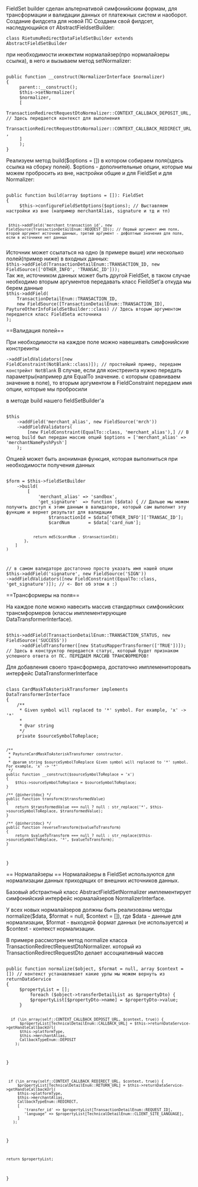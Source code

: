 FieldSet builder сделан альтернативой симфонийским формам, для трансформации и валидации данных от платежных систем и наоборот. 
Создание филдсета для новой ПС
Создаем свой филдсет, наследующийся от AbstractFieldsetBuilder:

<code>class RietumuRedirectDataFieldSetBuilder extends AbstractFieldSetBuilder</code>

при необходимости инжектим нормалайзер(про нормалайзеры ссылка), в него и вызываем метод setNormalizer:

<code>
public function __construct(NormalizerInterface $normalizer)
{
     parent::__construct();
     $this->setNormalizer(
     $normalizer,
     [
        TransactionRedirectRequestDtoNormalizer::CONTEXT_CALLBACK_DEPOSIT_URL, // Здесь передается контекст для выполнения
        TransactionRedirectRequestDtoNormalizer::CONTEXT_CALLBACK_REDIRECT_URL,
     ]
     );
}
</code>

Реализуем метод build($options = []) в котором собираем поля(здесь ссылка на сборку полей). $options - дополнительные опции, 
которые мы можем пробросить из вне, настройки общие и для FieldSet и для Normalizer:

<code>
public function build(array $options = []): FieldSet
{
     $this->configureFieldSetOptions($options); // Выставляем настройки из вне (например merchantAlias, signature и тд и тп)
 
     $this->addField('merchant_transaction_id', new FieldSource(TransactionDetailEnum::REQUEST_ID)); // Первый аргумент имя поля, второй аргумент источник данных, третий аргумент - дефолтные значения для поля, если в источнике нет данных
</code>
Источник может ссылаться на одно (в примере выше) или несколько полей(пример ниже) в входных данных:

<code>
$this->addField(TransactionDetailEnum::TRANSACTION_ID, new FieldSource(['OTHER_INFO', 'TRANSAC_ID']));
</code>
Так же, источником данных может быть другой FieldSet, в таком случае необходимо вторым аргументов передавать класс FieildSet'a откуда мы берем данные 

<code>
$this->addField(
    TransactionDetailEnum::TRANSACTION_ID,
    new FieldSource([TransactionDetailEnum::TRANSACTION_ID], PaytureOtherInfoFieldSetBuilder::class) // Здесь вторым аргументом передается класс FieldSeta источника
);
</code>

==Валидация полей==

При необходимости на каждое поле можно навешивать симфонийские констреинты

<code>->addFieldValidators([new FieldConstraint(NotBlank::class)]); // простейший пример, передаем констрейнт NotBlank</code>
В случае, если для констреинта нужно передать параметры(например для EqualTo значение. с которым сравниваем значение в поле), то вторым аргументом в FieldConstraint передаем имя опции, которые мы пробросили

в методе build нашего fieldSetBuilder'а

<code>
$this
    ->addField('merchant_alias', new FieldSource('mrch'))
    ->addFieldValidators(
        [new FieldConstraint(EqualTo::class, 'merchant_alias'),] // В метод build был передан массив опций $options = ['merchant_alias' => 'merchantNamePyshPysh']
    );
</code>


Опцией может быть анонимная функция, которая выполниться при необходимости получения данных 

<code>
$form = $this->fieldSetBuilder
    ->build(
        [
            'merchant_alias' => 'sandbox',
            'get_signature'  => function ($data) { // Дальше мы можем получить доступ к этим данным в валидаторе, который сам выполнит эту функцию и вернет результат для валидации
                $transactionId = $data['OTHER_INFO']['TRANSAC_ID'];
                $cardNum       = $data['card_num'];
 
                return md5($cardNum . $transactionId);
            },
        ]
    )
 
 
// в самом валидаторе достаточно просто указать имя нашей опции
$this->addField('signature', new FieldSource('SIGN'))
     ->addFieldValidators([new FieldConstraint(EqualTo::class, 'get_signature')]); // <- Вот об этом я :)
</code>


==Трансформеры на поля==

На каждое поле можно навесить массив стандартных симфонийских трансмформеров (классы имплементирующие DataTransformerInterface).

<code>
$this->addField(TransactionDetailEnum::TRANSACTION_STATUS, new FieldSource('SUCCESS'))
     ->addFieldTransformer([new StatusMapperTransformer(['TRUE'])]); // Здесь в конструктор передается статус, который будет признаком успешного ответа от ПС. ПЕРЕДАЕМ МАССИВ ТРАНСФОРМЕРОВ!
</code>

Для добавления своего трансформера, достаточно имплемениторовать интерфейс DataTransformerInterface

<code>
class CardMaskToAsteriskTransformer implements DataTransformerInterface
{
    /**
     * Given symbol will replaced to '*' symbol. For example, 'x' -> '*'
     *
     * @var string
     */
    private $sourceSymbolToReplace;
 
    /**
     * PaytureCardMaskToAsteriskTransformer constructor.
     *
     * @param string $sourceSymbolToReplace Given symbol will replaced to '*' symbol. For example, 'x' -> '*'
     */
    public function __construct($sourceSymbolToReplace = 'x')
    {
        $this->sourceSymbolToReplace = $sourceSymbolToReplace;
    }
 
    /** {@inheritdoc} */
    public function transform($transformedValue)
    {
        return $transformedValue === null ? null : str_replace('*', $this->sourceSymbolToReplace, $transformedValue);
    }
 
    /** {@inheritdoc} */
    public function reverseTransform($valueToTransform)
    {
        return $valueToTransform === null ? null : str_replace($this->sourceSymbolToReplace, '*', $valueToTransform);
    }
}
</code>

== Нормалайзеры ==
Нормалайзеры в FieldSet используются для нормализации данных приходящих от внешних источников данных. 

Базовый абстрактный класс AbstractFieldSetNormalizer имплементирует симфонийский интерфейс нормалайзеров NormalizerInterface.

У всех новых нормалайзеров должны быть реализованы методы normalize($data, $format = null, $context = []), где $data - данные для нормализации, $format - выходной формат данных (не используется) и $context - контекст нормализации.

В примере рассмотрен метод normalize класса TransactionRedirectRequestDtoNormalizer. который из TransactionRedirectRequestDto делает ассоциативный массив

<code>
public function normalize($object, $format = null, array $context = []) // контекст устанавливает какие урлы мы можем вернуть из returnDataService
{
     $propertyList = [];
         foreach ($object->transferDetailList as $propertyDto) {
         $propertyList[$propertyDto->name] = $propertyDto->value;
     }
 
      if (\in_array(self::CONTEXT_CALLBACK_DEPOSIT_URL, $context, true)) {
          $propertyList[TechnicalDetailEnum::CALLBACK_URL] = $this->returnDataService->getHandleCallbackUrl(
          $this->platformType,
          $this->merchantAlias,
          CallbackTypeEnum::DEPOSIT
        );
 }
 
     if (\in_array(self::CONTEXT_CALLBACK_REDIRECT_URL, $context, true)) {
         $propertyList[TechnicalDetailEnum::RETURN_URL] = $this->returnDataService->getHandleCallbackUrl(
         $this->platformType,
         $this->merchantAlias,
         CallbackTypeEnum::REDIRECT,
         [ 
            'transfer_id' => $propertyList[TransactionDetailEnum::REQUEST_ID],
            'language' => $propertyList[TechnicalDetailEnum::CLIENT_SITE_LANGUAGE],
         ]
       );
   }
 
    return $propertyList;
}
</code>
